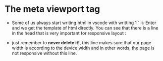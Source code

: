 # The meta viewport tag
 * Some of us always start writing html in vscode with writting '!' -> Enter and we get the template of html directly. You can see that there is a line in the head that is very important for responsive layout :
 *<meta name="viewport" content="width=device-width, initial-scale=1.0">* 

* just remember to **never delete it!**, this line makes sure that our page width is according to the device width and in other words, the page is not responsive without this line.
 